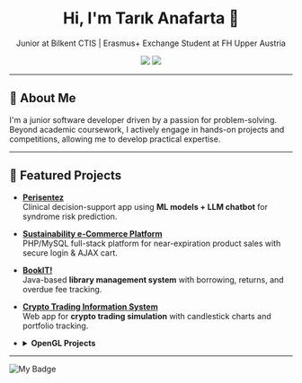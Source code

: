 <!-- Profile Header -->
<h1 align="center">Hi, I'm Tarık Anafarta 👋</h1>
<p align="center">
  Junior at Bilkent CTIS | Erasmus+ Exchange Student at FH Upper Austria  
</p>
<p align="center">
  <a href="https://www.linkedin.com/in/tarik-anafarta/" target="_blank"><img src="https://img.shields.io/badge/LinkedIn-Connect-blue?logo=linkedin"></a>
  <a href="mailto:tarikanafarta@hotmail.com">
    <img src="https://img.shields.io/badge/Email-Contact-red">
  </a>
</p>

---

## 🚀 About Me
I'm a junior software developer driven by a passion for problem-solving. Beyond academic coursework, I actively engage in
hands-on projects and competitions, allowing me to develop practical expertise.

---

## 📂 Featured Projects
- [**Perisentez**](https://github.com/TarikAnafarta/perisentez)  
  Clinical decision-support app using **ML models + LLM chatbot** for syndrome risk prediction.  

- [**Sustainability e-Commerce Platform**](https://github.com/TarikAnafarta/256-Project)  
  PHP/MySQL full-stack platform for near-expiration product sales with secure login & AJAX cart.  

- [**BookIT!**](https://github.com/TarikAnafarta/Java-Project)  
  Java-based **library management system** with borrowing, returns, and overdue fee tracking.  

- [**Crypto Trading Information System**](https://github.com/TarikAnafarta/HTML-Project)  
  Web app for **crypto trading simulation** with candlestick charts and portfolio tracking.  

- <details>
  <summary><strong>OpenGL Projects</strong></summary>
  <ul>
    <li><a href="https://github.com/TarikAnafarta/OpenGL-Project1" target="_blank">OpenGL-Project1</a> - Simple OpenGL Project.</li>
    <li><a href="https://github.com/TarikAnafarta/OpenGL-Project2" target="_blank">OpenGL-Project2</a> - Advanced OpenGL Project.</li>
  </ul>
  </details>
  
---

<img src="https://tryhackme-badges.s3.amazonaws.com/tarikanafarta.png" alt="My Badge" />
